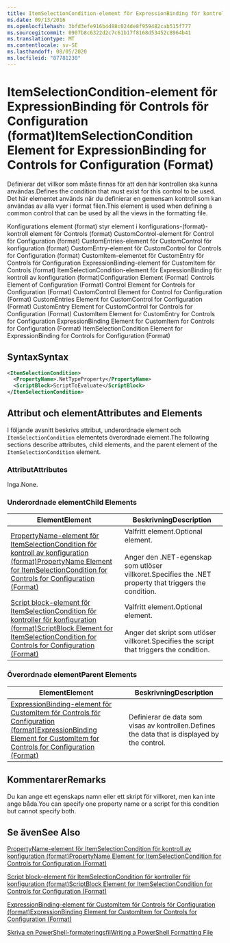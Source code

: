 ```yaml
---
title: ItemSelectionCondition-element för ExpressionBinding för kontroll av konfiguration (format) | Microsoft Docs
ms.date: 09/13/2016
ms.openlocfilehash: 3bfd3efe916b4d88c024de8f959482cab515f777
ms.sourcegitcommit: 0907b8c6322d2c7c61b17f8168d53452c8964b41
ms.translationtype: MT
ms.contentlocale: sv-SE
ms.lasthandoff: 08/05/2020
ms.locfileid: "87781230"
---
```

# <a name="itemselectioncondition-element-for-expressionbinding-for-controls-for-configuration-format"></a><span data-ttu-id="0fd3a-102">ItemSelectionCondition-element för ExpressionBinding för Controls för Configuration (format)</span><span class="sxs-lookup"><span data-stu-id="0fd3a-102">ItemSelectionCondition Element for ExpressionBinding for Controls for Configuration (Format)</span></span>

<span data-ttu-id="0fd3a-103">Definierar det villkor som måste finnas för att den här kontrollen ska kunna användas.</span><span class="sxs-lookup"><span data-stu-id="0fd3a-103">Defines the condition that must exist for this control to be used.</span></span> <span data-ttu-id="0fd3a-104">Det här elementet används när du definierar en gemensam kontroll som kan användas av alla vyer i format filen.</span><span class="sxs-lookup"><span data-stu-id="0fd3a-104">This element is used when defining a common control that can be used by all the views in the formatting file.</span></span>

<span data-ttu-id="0fd3a-105">Konfigurations element (format) styr element i konfigurations-(format)-kontroll element för Controls (format) CustomControl-element för Control för Configuration (format) CustomEntries-element för CustomControl för konfiguration (format) CustomEntry-element för CustomControl for Controls for Configuration (format) CustomItem-elementet för CustomEntry för Controls för Configuration ExpressionBinding-element för CustomItem för Controls (format) ItemSelectionCondition-element för ExpressionBinding för kontroll av konfiguration (format)</span><span class="sxs-lookup"><span data-stu-id="0fd3a-105">Configuration Element (Format) Controls Element of Configuration (Format) Control Element for Controls for Configuration (Format) CustomControl Element for Control for Configuration (Format) CustomEntries Element for CustomControl for Configuration (Format) CustomEntry Element for CustomControl for Controls for Configuration (Format) CustomItem Element for CustomEntry for Controls for Configuration ExpressionBinding Element for CustomItem for Controls for Configuration (Format) ItemSelectionCondition Element for ExpressionBinding for Controls for Configuration (Format)</span></span>

## <a name="syntax"></a><span data-ttu-id="0fd3a-106">Syntax</span><span class="sxs-lookup"><span data-stu-id="0fd3a-106">Syntax</span></span>

```xml
<ItemSelectionCondition>
  <PropertyName>.NetTypeProperty</PropertyName>
  <ScriptBlock>ScriptToEvaluate</ScriptBlock>
</ItemSelectionCondition>
```

## <a name="attributes-and-elements"></a><span data-ttu-id="0fd3a-107">Attribut och element</span><span class="sxs-lookup"><span data-stu-id="0fd3a-107">Attributes and Elements</span></span>

<span data-ttu-id="0fd3a-108">I följande avsnitt beskrivs attribut, underordnade element och `ItemSelectionCondition` elementets överordnade element.</span><span class="sxs-lookup"><span data-stu-id="0fd3a-108">The following sections describe attributes, child elements, and the parent element of the `ItemSelectionCondition` element.</span></span>

### <a name="attributes"></a><span data-ttu-id="0fd3a-109">Attribut</span><span class="sxs-lookup"><span data-stu-id="0fd3a-109">Attributes</span></span>

<span data-ttu-id="0fd3a-110">Inga.</span><span class="sxs-lookup"><span data-stu-id="0fd3a-110">None.</span></span>

### <a name="child-elements"></a><span data-ttu-id="0fd3a-111">Underordnade element</span><span class="sxs-lookup"><span data-stu-id="0fd3a-111">Child Elements</span></span>

|<span data-ttu-id="0fd3a-112">Element</span><span class="sxs-lookup"><span data-stu-id="0fd3a-112">Element</span></span>|<span data-ttu-id="0fd3a-113">Beskrivning</span><span class="sxs-lookup"><span data-stu-id="0fd3a-113">Description</span></span>|
|-------------|-----------------|
|[<span data-ttu-id="0fd3a-114">PropertyName-element för ItemSelectionCondition för kontroll av konfiguration (format)</span><span class="sxs-lookup"><span data-stu-id="0fd3a-114">PropertyName Element for ItemSelectionCondition for Controls for Configuration (Format)</span></span>](./propertyname-element-for-itemseclectioncondition-for-controls-for-configuration-format.md)|<span data-ttu-id="0fd3a-115">Valfritt element.</span><span class="sxs-lookup"><span data-stu-id="0fd3a-115">Optional element.</span></span><br /><br /> <span data-ttu-id="0fd3a-116">Anger den .NET-egenskap som utlöser villkoret.</span><span class="sxs-lookup"><span data-stu-id="0fd3a-116">Specifies the .NET property that triggers the condition.</span></span>|
|[<span data-ttu-id="0fd3a-117">Script block-element för ItemSelectionCondition för kontroller för konfiguration (format)</span><span class="sxs-lookup"><span data-stu-id="0fd3a-117">ScriptBlock Element for ItemSelectionCondition for Controls for Configuration (Format)</span></span>](./scriptblock-element-for-itemseclectioncondition-for-controls-for-configuration-format.md)|<span data-ttu-id="0fd3a-118">Valfritt element.</span><span class="sxs-lookup"><span data-stu-id="0fd3a-118">Optional element.</span></span><br /><br /> <span data-ttu-id="0fd3a-119">Anger det skript som utlöser villkoret.</span><span class="sxs-lookup"><span data-stu-id="0fd3a-119">Specifies the script that triggers the condition.</span></span>|

### <a name="parent-elements"></a><span data-ttu-id="0fd3a-120">Överordnade element</span><span class="sxs-lookup"><span data-stu-id="0fd3a-120">Parent Elements</span></span>

|<span data-ttu-id="0fd3a-121">Element</span><span class="sxs-lookup"><span data-stu-id="0fd3a-121">Element</span></span>|<span data-ttu-id="0fd3a-122">Beskrivning</span><span class="sxs-lookup"><span data-stu-id="0fd3a-122">Description</span></span>|
|-------------|-----------------|
|[<span data-ttu-id="0fd3a-123">ExpressionBinding-element för CustomItem för Controls för Configuration (format)</span><span class="sxs-lookup"><span data-stu-id="0fd3a-123">ExpressionBinding Element for CustomItem for Controls for Configuration (Format)</span></span>](./expressionbinding-element-for-customitem-for-controls-for-configuration-format.md)|<span data-ttu-id="0fd3a-124">Definierar de data som visas av kontrollen.</span><span class="sxs-lookup"><span data-stu-id="0fd3a-124">Defines the data that is displayed by the control.</span></span>|

## <a name="remarks"></a><span data-ttu-id="0fd3a-125">Kommentarer</span><span class="sxs-lookup"><span data-stu-id="0fd3a-125">Remarks</span></span>

<span data-ttu-id="0fd3a-126">Du kan ange ett egenskaps namn eller ett skript för villkoret, men kan inte ange båda.</span><span class="sxs-lookup"><span data-stu-id="0fd3a-126">You can specify one property name or a script for this condition but cannot specify both.</span></span>

## <a name="see-also"></a><span data-ttu-id="0fd3a-127">Se även</span><span class="sxs-lookup"><span data-stu-id="0fd3a-127">See Also</span></span>

[<span data-ttu-id="0fd3a-128">PropertyName-element för ItemSelectionCondition för kontroll av konfiguration (format)</span><span class="sxs-lookup"><span data-stu-id="0fd3a-128">PropertyName Element for ItemSelectionCondition for Controls for Configuration (Format)</span></span>](./propertyname-element-for-itemseclectioncondition-for-controls-for-configuration-format.md)

[<span data-ttu-id="0fd3a-129">Script block-element för ItemSelectionCondition för kontroller för konfiguration (format)</span><span class="sxs-lookup"><span data-stu-id="0fd3a-129">ScriptBlock Element for ItemSelectionCondition for Controls for Configuration (Format)</span></span>](./scriptblock-element-for-itemseclectioncondition-for-controls-for-configuration-format.md)

[<span data-ttu-id="0fd3a-130">ExpressionBinding-element för CustomItem för Controls för Configuration (format)</span><span class="sxs-lookup"><span data-stu-id="0fd3a-130">ExpressionBinding Element for CustomItem for Controls for Configuration (Format)</span></span>](./expressionbinding-element-for-customitem-for-controls-for-configuration-format.md)

[<span data-ttu-id="0fd3a-131">Skriva en PowerShell-formateringsfil</span><span class="sxs-lookup"><span data-stu-id="0fd3a-131">Writing a PowerShell Formatting File</span></span>](./writing-a-powershell-formatting-file.md)
